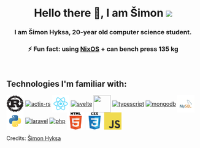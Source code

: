<h1 align="center">Hello there 👋, I am Šimon <a href='https://www.codewars.com/users/ArcTik44'><img src="https://www.codewars.com/users/ArcTik44/badges/micro" height='30px'/></a></h1>
<h3 align="center">I am Šimon Hyksa, 20-year old computer science student.</h3>
<h3 align='center'>⚡ Fun fact: using <a href='https://nixos.org/'>NixOS</a> + can bench press 135 kg</h3>

<br/>

## Technologies I'm familiar with:
<p align="left">
  <a href='https://www.rust-lang.org/'><img src='https://raw.githubusercontent.com/github/explore/80688e429a7d4ef2fca1e82350fe8e3517d3494d/topics/rust/rust.png' height='45px' width='45px' align='center' alt='rust-lang' /></a>
  <a href='https://actix.rs/'><img src='https://actix.rs/img/logo.png' width='45px' height='45px' align='center' alt='actix-rs'></a>
  <a href='https://react.dev/'><img src='https://raw.githubusercontent.com/github/explore/80688e429a7d4ef2fca1e82350fe8e3517d3494d/topics/react/react.png' height='45px' width='45px' align='center' alt='react'/></a>
  <a href='https://svelte.dev/'><img src='https://upload.wikimedia.org/wikipedia/commons/thumb/1/1b/Svelte_Logo.svg/1200px-Svelte_Logo.svg.png' width='45px' height='45px' align='center' alt='svelte'/></a>
  <a href='https://nodejs.org/en'><img src='https://www.step2gen.com/WebsiteAssets/assets/images/nodejs.svg' width='45px' height='45px' align='center'/></a>
  <a href='https://www.typescriptlang.org/'><img src='https://upload.wikimedia.org/wikipedia/commons/thumb/4/4c/Typescript_logo_2020.svg/1200px-Typescript_logo_2020.svg.png' width='45px' height='45px' align='center' alt='typescript'></a>
  <a href='https://www.mongodb.com/'><img src='https://github.com/mongodb/mongo/raw/master/docs/leaf.svg' width='45px' height='45px' align='center' alt='mongodb'/></a>
  <a href='https://www.mysql.com/'><img src='https://raw.githubusercontent.com/github/explore/80688e429a7d4ef2fca1e82350fe8e3517d3494d/topics/mysql/mysql.png' width='45px' height='45px' align='center' alt='mysql'/></a>
  <a href='https://www.python.org/'><img src='https://raw.githubusercontent.com/github/explore/80688e429a7d4ef2fca1e82350fe8e3517d3494d/topics/python/python.png' width='45px' height='45px' alt='python' align='center'/></a>
  <a href='https://laravel.com/'><img src='https://upload.wikimedia.org/wikipedia/commons/thumb/9/9a/Laravel.svg/1200px-Laravel.svg.png' width='45px' height='45px' alt='laravel' align='center'/></a>
  <a href='https://www.php.net/'><img src='https://upload.wikimedia.org/wikipedia/commons/thumb/2/27/PHP-logo.svg/1200px-PHP-logo.svg.png' width='45px' height='45px' alt='php' align='center'/></a>
  <a href=''><img src='https://raw.githubusercontent.com/github/explore/80688e429a7d4ef2fca1e82350fe8e3517d3494d/topics/html/html.png' width='45px' height='45px' alt='html' align='center'/></a>
  <a href=''><img src='https://raw.githubusercontent.com/github/explore/80688e429a7d4ef2fca1e82350fe8e3517d3494d/topics/css/css.png' width='45px' height='45px' alt='css' align='center'></a>
  <a href=''><img src='https://raw.githubusercontent.com/github/explore/80688e429a7d4ef2fca1e82350fe8e3517d3494d/topics/javascript/javascript.png' width='45px' height='45px' alt='javascript' align='center'/></a>
</p>

Credits: [Šimon Hyksa](https://github.com/ArcTik44)
